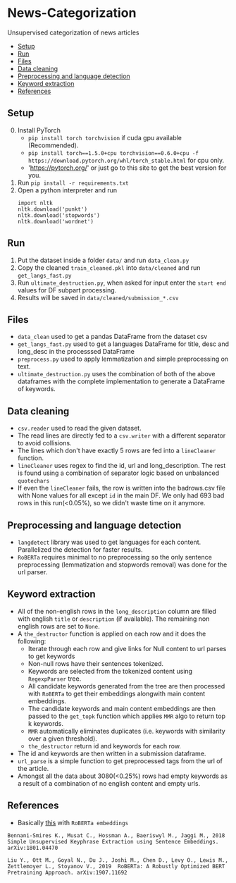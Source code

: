 # News-Categorization
Unsupervised categorization of news articles

* [Setup](#setup)
* [Run](#run)
* [Files](#files)
* [Data cleaning](#data-cleaning)
* [Preprocessing and language detection](#preprocessing-and-language-detection)
* [Keyword extraction](#keyword-extraction)
* [References](#references)


## Setup

0. Install PyTorch
    - `pip install torch torchvision` if cuda gpu available (Recommended).
    - `pip install torch==1.5.0+cpu torchvision==0.6.0+cpu -f https://download.pytorch.org/whl/torch_stable.html` for cpu only.
    - 'https://pytorch.org/' or just go to this site to get the best version for you.
1. Run `pip install -r requirements.txt`
2. Open a python interpreter and run
    ```
    import nltk
    nltk.download('punkt')
    nltk.download('stopwords')
    nltk.download('wordnet')
    ```

## Run

1. Put the dataset inside a folder `data/` and run `data_clean.py`
2. Copy the cleaned `train_cleaned.pkl` into `data/cleaned` and run `get_langs_fast.py`
3. Run `ultimate_destruction.py`, when asked for input enter the `start end` values for DF subpart processing.
4. Results will be saved in `data/cleaned/submission_*.csv`

## Files

- `data_clean` used to get a pandas DataFrame from the dataset csv
- `get_langs_fast.py` used to get a languages DataFrame for title, desc and long_desc in the processsed DataFrame
- `preprocess.py` used to apply lemmatization and simple preprocessing on text.
- `ultimate_destruction.py` uses the combination of both of the above dataframes with the complete implementation to generate a DataFrame of keywords.

## Data cleaning

- `csv.reader` used to read the given dataset.
- The read lines are directly fed to a `csv.writer` with a different separator to avoid collisions.
- The lines which don't have exactly 5 rows are fed into a `lineCleaner` function.
- `lineCleaner` uses regex to find the id, url and long_description. The rest is found using a combination of separator logic based on unbalanced `quotechars`
- If even the `lineCleaner` fails, the row is written into the badrows.csv file with None values for all except `id` in the main DF. We only had 693 bad rows in this run(<0.05%), so we didn't waste time on it anymore.

## Preprocessing and language detection

- `langdetect` library was used to get languages for each content. Parallelized the detection for faster results.
- `RoBERTa` requires minimal to no preprocessing so the only sentence preprocessing (lemmatization and stopwords removal) was done for the url parser.

## Keyword extraction

- All of the non-english rows in the `long_description` column are filled with english `title` or `description` (if available). The remaining non english rows are set to `None`.
- A `the_destructor` function is applied on each row and it does the following:
    - Iterate through each row and give links for Null content to url parses to get keywords
    - Non-null rows have their sentences tokenized.
    - Keywords are selected from the tokenized content using `RegexpParser` tree.
    - All candidate keywords generated from the tree are then processed with `RoBERTa` to get their embeddings alongwith main content embeddings.
    - The candidate keywords and main content embeddings are then passed to the `get_topk` function which applies `MMR` algo to return top k keywords.
    - `MMR` automatically eliminates duplicates (i.e. keywords with similarity over a given threshold).
    - `the_destructor` return id and keywords for each row.
- The id and keywords are then written in a submission dataframe.
- `url_parse` is a simple function to get preprocessed tags from the url of the article.
- Amongst all the data about 3080(<0.25%) rows had empty keywords as a result of a combination of no english content and empty urls.

## References

- Basically [this](https://github.com/swisscom/ai-research-keyphrase-extraction) with `RoBERTa embeddings`


```
Bennani-Smires K., Musat C., Hossman A., Baeriswyl M., Jaggi M., 2018 Simple Unsupervised Keyphrase Extraction using Sentence Embeddings. arXiv:1801.04470
```


```
Liu Y., Ott M., Goyal N., Du J., Joshi M., Chen D., Levy O., Lewis M., Zettlemoyer L., Stoyanov V., 2019  RoBERTa: A Robustly Optimized BERT Pretraining Approach. arXiv:1907.11692
```

